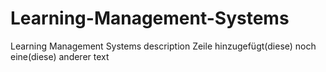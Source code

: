# Learning-Management-Systems
Learning Management Systems description
Zeile hinzugefügt(diese)
noch eine(diese)
anderer text
